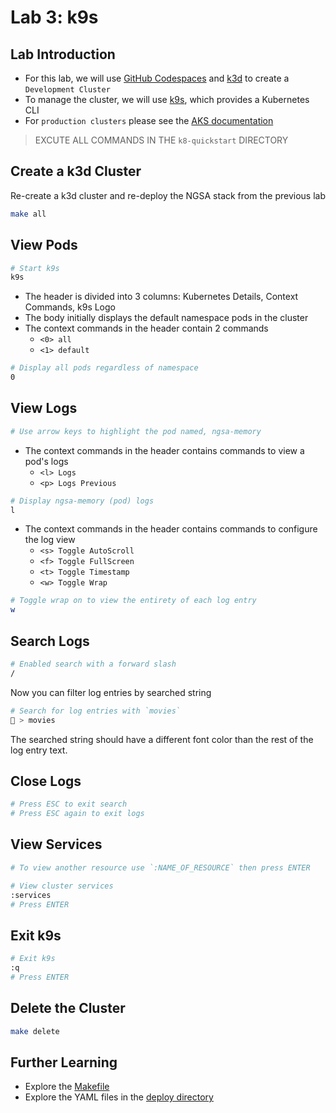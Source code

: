# Lab 3: k9s

## Lab Introduction

- For this lab, we will use [GitHub Codespaces](https://github.com/features/codespaces) and [k3d](https://k3d.io/) to create a `Development Cluster`
- To manage the cluster, we will use [k9s](https://k9scli.io/), which provides a Kubernetes CLI
- For `production clusters` please see the [AKS documentation](https://docs.microsoft.com/en-us/azure/aks/)

> EXCUTE ALL COMMANDS IN THE `k8-quickstart` DIRECTORY

## Create a k3d Cluster

Re-create a k3d cluster and re-deploy the NGSA stack from the previous lab

```bash
make all
```

## View Pods

```bash
# Start k9s
k9s
```

- The header is divided into 3 columns: Kubernetes Details, Context Commands, k9s Logo
- The body initially displays the default namespace pods in the cluster
- The context commands in the header contain 2 commands
  - `<0> all`
  - `<1> default`

```bash
# Display all pods regardless of namespace
0
```

## View Logs

```bash
# Use arrow keys to highlight the pod named, ngsa-memory
```

- The context commands in the header contains commands to view a pod's logs
  - `<l> Logs`
  - `<p> Logs Previous`

```bash
# Display ngsa-memory (pod) logs
l
```

- The context commands in the header contains commands to configure the log view
  - `<s> Toggle AutoScroll`
  - `<f> Toggle FullScreen`
  - `<t> Toggle Timestamp`
  - `<w> Toggle Wrap`

```bash
# Toggle wrap on to view the entirety of each log entry
w
```

## Search Logs

```bash
# Enabled search with a forward slash
/
```

Now you can filter log entries by searched string

```bash
# Search for log entries with `movies`
🐩 > movies
```

The searched string should have a different font color than the rest of the log entry text.

## Close Logs

```bash
# Press ESC to exit search
# Press ESC again to exit logs
```

## View Services

```bash
# To view another resource use `:NAME_OF_RESOURCE` then press ENTER

# View cluster services
:services
# Press ENTER
```

## Exit k9s

```bash
# Exit k9s
:q
# Press ENTER
```

## Delete the Cluster

```bash
make delete
```

## Further Learning

- Explore the [Makefile](../Makefile)
- Explore the YAML files in the [deploy directory](../deploy)

